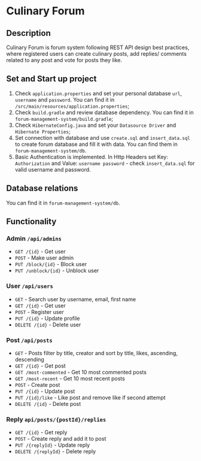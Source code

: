 # Culinary Forum

## Description

Culinary Forum is forum system following REST API design best practices, 
where registered users can create culinary posts, add replies/ comments 
related to any post and vote for posts they like.

## Set and Start up project

1. Check `application.properties` and set your personal database `url`, `username` and `password`. 
You can find it in `/src/main/resources/application.properties`;
2. Check `build.gradle` and review database dependency.
You can find it in `forum-management-system/build.gradle`;
3. Check `HibernateConfig.java` and set your `Datasource Driver` and `Hibernate Properties`;
4. Set connection with database and use `create.sql` and `insert_data.sql` to create forum database and fill it with data.
You can find them in `forum-management-system/db`.
5. Basic Authentication is implemented. In Http Headers set Key: `Authorization` and Value: `username password` - check `insert_data.sql` for valid username and password.

## Database relations
You can find it in `forum-management-system/db`.

## Functionality

### Admin `/api/admins`

* `GET /{id}`  - Get user
* `POST`  - Make user admin 
* `PUT /block/{id}`  - Block user
* `PUT /unblock/{id}`  - Unblock user

### User  `/api/users`

* `GET`  - Search user by username, email, first name 
* `GET /{id}`  - Get user
* `POST`  - Register user
* `PUT /{id}`  - Update profile
* `DELETE /{id}`  - Delete user

### Post `/api/posts`

* `GET`  - Posts filter by title, creator and sort by title, likes, ascending, descending
* `GET /{id}`  - Get post
* `GET /most-commented`  - Get 10 most commented posts
* `GET /most-recent`  - Get 10 most recent posts
* `POST`  - Create post
* `PUT /{id}`  - Update post
* `PUT /{id}/like`  - Like post and remove like if second attempt
* `DELETE /{id}`  - Delete post

### Reply `api/posts/{postId}/replies`

* `GET /{id}`  - Get reply
* `POST`  - Create reply and add it to post
* `PUT /{replyId}`  - Update reply
* `DELETE /{replyId}`  - Delete reply

